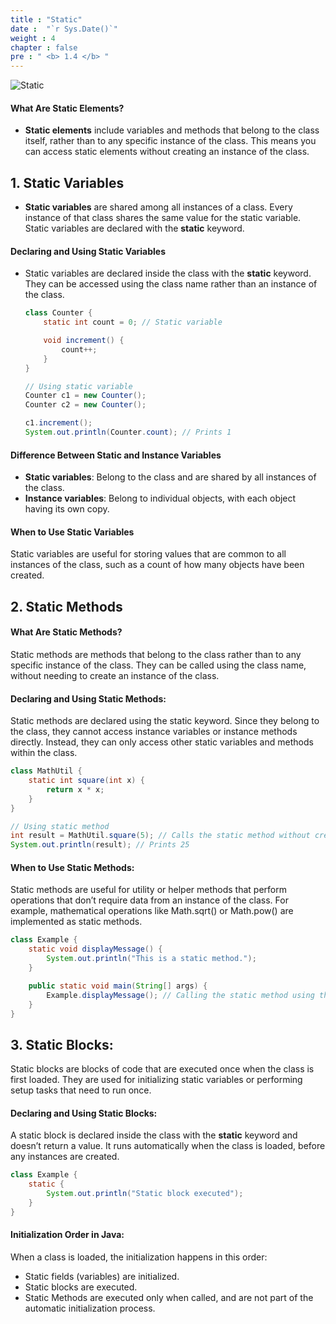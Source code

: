 ```yaml
---
title : "Static"
date :  "`r Sys.Date()`" 
weight : 4 
chapter : false
pre : " <b> 1.4 </b> "
---
```


<!-- ## Static in Java -->
![Static](/Dung_aws/images/1.4/0001.png)

#### What Are Static Elements?

- **Static elements** include variables and methods that belong to the class itself, rather than to any specific instance of the class. This means you can access static elements without creating an instance of the class.

## 1. Static Variables

- **Static variables** are shared among all instances of a class. Every instance of that class shares the same value for the static variable. Static variables are declared with the **static** keyword.

#### Declaring and Using Static Variables

- Static variables are declared inside the class with the **static** keyword. They can be accessed using the class name rather than an instance of the class.

    ```java
    class Counter {
        static int count = 0; // Static variable

        void increment() {
            count++;
        }
    }

    // Using static variable
    Counter c1 = new Counter();
    Counter c2 = new Counter();

    c1.increment();
    System.out.println(Counter.count); // Prints 1
    ```

#### Difference Between Static and Instance Variables

- **Static variables**: Belong to the class and are shared by all instances of the class.
- **Instance variables**: Belong to individual objects, with each object having its own copy.

#### When to Use Static Variables
Static variables are useful for storing values that are common to all instances of the class, such as a count of how many objects have been created.


## 2. Static Methods

#### What Are Static Methods?
Static methods are methods that belong to the class rather than to any specific instance of the class. They can be called using the class name, without needing to create an instance of the class.

#### Declaring and Using Static Methods:
Static methods are declared using the static keyword. Since they belong to the class, they cannot access instance variables or instance methods directly. Instead, they can only access other static variables and methods within the class.

```java
class MathUtil {
    static int square(int x) {
        return x * x;
    }
}

// Using static method
int result = MathUtil.square(5); // Calls the static method without creating an instance
System.out.println(result); // Prints 25
```
#### When to Use Static Methods:
Static methods are useful for utility or helper methods that perform operations that don’t require data from an instance of the class. For example, mathematical operations like Math.sqrt() or Math.pow() are implemented as static methods.

```java
class Example {
    static void displayMessage() {
        System.out.println("This is a static method.");
    }

    public static void main(String[] args) {
        Example.displayMessage(); // Calling the static method using the class name
    }
}
```


## 3. Static Blocks:
Static blocks are blocks of code that are executed once when the class is first loaded. They are used for initializing static variables or performing setup tasks that need to run once.

#### Declaring and Using Static Blocks:

A static block is declared inside the class with the **static** keyword and doesn’t return a value. It runs automatically when the class is loaded, before any instances are created.

```java
class Example {
    static {
        System.out.println("Static block executed");
    }
}
```

#### Initialization Order in Java:

When a class is loaded, the initialization happens in this order:
- Static fields (variables) are initialized.
- Static blocks are executed.
- Static Methods are executed only when called, and are not part of the automatic initialization process.


